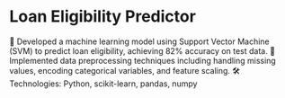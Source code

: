 # Loan Eligibility Predictor
🚀 Developed a machine learning model using Support Vector Machine (SVM) to predict loan eligibility, achieving 82% accuracy on test data.
🧹 Implemented data preprocessing techniques including handling missing values, encoding categorical variables, and feature scaling.
🛠️ Technologies: Python, scikit-learn, pandas, numpy

